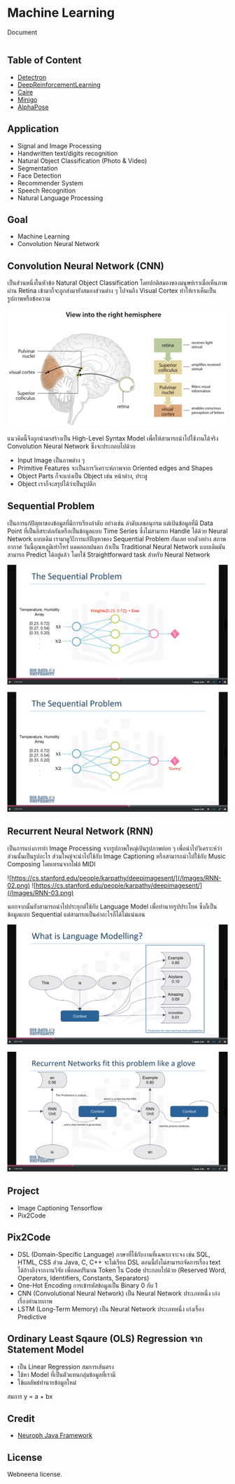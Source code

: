 # Machine Learning
Document
```bash

```

## Table of Content
* [Detectron](https://github.com/facebookresearch/Detectron)
* [DeepReinforcementLearning](https://github.com/AppliedDataSciencePartners/DeepReinforcementLearning)
* [Caire](https://github.com/esimov/caire)
* [Minigo](https://github.com/tensorflow/minigo)
* [AlphaPose](https://github.com/MVIG-SJTU/AlphaPose)

## Application
* Signal and Image Processing
* Handwritten text/digits recognition
* Natural Object Classification (Photo & Video)
* Segmentation
* Face Detection
* Recommender System
* Speech Recognition
* Natural Language Processing

## Goal
* Machine Learning
* Convolution Neural Network

## Convolution Neural Network (CNN)
เป็นส่วนหนึ่งในหัวข้อ Natural Object Classification โดยปกติสมองของมนุษย์เราเมื่อเห็นภาพผ่าน Retina เข้ามาก็จะถูกส่งมายังสมองส่วนต่าง ๆ ไปจนถึง Visual Cortex ทำให้เราเห็นเป็นรูปภาพหรือข้อความ

![](/Images/Hemisphere.png)

แนวคิดนี้จึงถูกนำมาสร้างเป็น High-Level Syntax Model เพื่อให้สามารถนำไปใช้งานได้จริง Convolution Neural Network ซึ่งจะประกอบไปด้วย
* Input Image           เป็นภาพต่าง ๆ
* Primitive Features    จะเป็นการวิเคราะห์ภาพจาก Oriented edges and Shapes
* Object Parts          ก็จะแบ่งเป็น Object เช่น หน้าต่าง, ประตู
* Object                เราก็จะสรุปได้ว่าเป็นรูปตึก

## Sequential Problem
เป็นการแก้ปัญหาของข้อมูลที่มีการเรียงลำดับ อย่างเช่น ลำดับเลขอนุกรม แต่เป้นข้อมูลที่มี Data Point ที่เป็นอิสระต่อกันหรือเป็นข้อมูลแบบ Time Series ซึ่งไม่สามารถ Handle ได้ด้วย Neural Network แบบเดิม เรามาดูวิะีการแก้ปัญหาของ Sequential Problem กันเลย ยกตัวอย่าง สภาพอากาศ วันนี้อุณหภูมิเท่าไหร่ แดดออกฝนตก ถ้าเป็น Traditional Neural Network แบบเดิมมันสามารถ Predict ได้อยู่แล้ว โดยใช้ Straightforward task สำหรับ Neural Network

![](/Images/Sequential-01.png)

![](/Images/Sequential-02.png)

## Recurrent Neural Network (RNN)
เป็นการแบ่งการทำ Image Processing จากรูปภาพใหญ่เป้นรูปภาพย่อย ๆ เพื่อนำไปวิเคราะห์ว่าส่วนนั้นเป็นรูปอะไร ส่วนใหญ่จะนำไปใช้กับ Image Captioning หรือสามารถนำไปใช้กับ Music Composing โดยเทรนจากไฟล์ MIDI

![https://cs.stanford.edu/people/karpathy/deepimagesent/](/Images/RNN-02.png) ![https://cs.stanford.edu/people/karpathy/deepimagesent/](/Images/RNN-03.png)

นอกจากนั้นยังสามารถนำไปประยุกต์ใช้กับ Language Model เพื่อทำนายรูปประโยค ซึ่งก็เป็นข้อมูลแบบ Sequential แต่สามารถเป็นคำอะไรก็ได้ไม่แน่นอน

![](/Images/NLM-02.png)

![](/Images/NLM-03.png)

## Project
* Image Captioning Tensorflow
* Pix2Code

## Pix2Code
* DSL (Domain-Specific Language) ภาษาที่ใช้กับงานที่เฉพาะเจาะจง เช่น SQL, HTML, CSS ส่วน Java, C, C++ จะไม่เรียก DSL ตอนนี้ยังไม่สามารถจัดการเรื่อง text ได้อ้างอิงจากงานวิจัย เพื่อลดปริมาณ Token ใน Code ประกอบไปด้วย (Reserved Word, Operators, Identifiers, Constants, Separators)
* One-Hot Encoding การเข้ารหัสข้อมูลเป็น Binary 0 กับ 1 
* CNN (Convolutional Neural Network) เป็น Neural Network ประเภทหนึ่ง เก่งเรื่องทำนายภาพ
* LSTM (Long-Term Memory) เป็น Neural Network ประเภทหนึ่ง เก่งเรื่อง Predictive

## Ordinary Least Sqaure (OLS) Regression จาก Statement Model
* เป็น Linear Regression สมการเส้นตรง
* ใช้หา Model ที่เป็นตัวแทนกลุ่มข้อมูลที่เรามี
* ใช้ผลลัพธ์ทำนายข้อมูลใหม่

สมการ y = a + bx

## Credit
* [Neuroph Java Framework](https://www.ibm.com/developerworks/library/cc-artificial-neural-networks-neuroph-machine-learning/index.html)

## License
Webneena license.